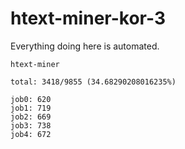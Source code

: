 # htext-miner-kor-3

Everything doing here is automated.

```
htext-miner

total: 3418/9855 (34.68290208016235%)

job0: 620
job1: 719
job2: 669
job3: 738
job4: 672
```